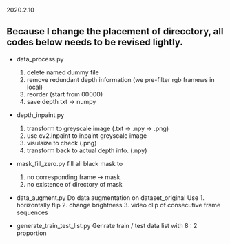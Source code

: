 2020.2.10 

Because I change the placement of direcctory, all codes below needs to be revised lightly.
---
* data_process.py
    1. delete named dummy file
    2. remove redundant depth information (we pre-filter rgb framews in local)
    3. reorder (start from 00000)
    4. save depth txt -> numpy

* depth_inpaint.py
    1. transform to greyscale image (.txt -> .npy -> .png)
    2. use cv2.inpaint to inpaint greyscale image
    3. visulaize to check (.png)
    4. transform back to actual depth info. (.npy)

* mask_fill_zero.py
    fill all black mask to 
    1. no corresponding frame -> mask
    2. no existence of directory of mask

* data_augment.py
    Do data augmentation on dataset_original 
    Use 
        1. horizontally flip 
        2. change brightness 
        3. video clip of consecutive frame sequences

* generate_train_test_list.py
    Genrate train / test data list with 8 : 2 proportion
